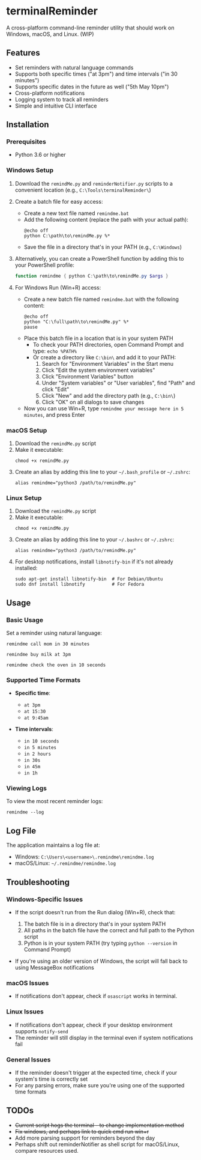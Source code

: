 # terminalReminder

A cross-platform command-line reminder utility that should work on Windows, macOS, and Linux. (WIP)

## Features

- Set reminders with natural language commands
- Supports both specific times ("at 3pm") and time intervals ("in 30 minutes")
- Supports specific dates in the future as well ("5th May 10pm")
- Cross-platform notifications
- Logging system to track all reminders
- Simple and intuitive CLI interface

## Installation

### Prerequisites

- Python 3.6 or higher

### Windows Setup

1. Download the `remindMe.py` and `reminderNotifier.py` scripts to a convenient location (e.g., `C:\Tools\terminalReminder\`)
2. Create a batch file for easy access:
   - Create a new text file named `remindme.bat`
   - Add the following content (replace the path with your actual path):
     ```
     @echo off
     python C:\path\to\remindMe.py %*
     ```
   - Save the file in a directory that's in your PATH (e.g., `C:\Windows`)

3. Alternatively, you can create a PowerShell function by adding this to your PowerShell profile:
   ```powershell
   function remindme { python C:\path\to\remindMe.py $args }
   ```

4. For Windows Run (Win+R) access:
   - Create a new batch file named `remindme.bat` with the following content:
     ```
     @echo off
     python "C:\full\path\to\remindMe.py" %*
     pause
     ```
   - Place this batch file in a location that is in your system PATH
     - To check your PATH directories, open Command Prompt and type: `echo %PATH%`
     - Or create a directory like `C:\bin\` and add it to your PATH:
       1. Search for "Environment Variables" in the Start menu
       2. Click "Edit the system environment variables"
       3. Click "Environment Variables" button
       4. Under "System variables" or "User variables", find "Path" and click "Edit"
       5. Click "New" and add the directory path (e.g., `C:\bin\`)
       6. Click "OK" on all dialogs to save changes
   - Now you can use Win+R, type `remindme your message here in 5 minutes`, and press Enter

### macOS Setup

1. Download the `remindMe.py` script
2. Make it executable:
   ```
   chmod +x remindMe.py
   ```
3. Create an alias by adding this line to your `~/.bash_profile` or `~/.zshrc`:
   ```
   alias remindme="python3 /path/to/remindMe.py"
   ```

### Linux Setup

1. Download the `remindMe.py` script
2. Make it executable:
   ```
   chmod +x remindMe.py
   ```
3. Create an alias by adding this line to your `~/.bashrc` or `~/.zshrc`:
   ```
   alias remindme="python3 /path/to/remindMe.py"
   ```
4. For desktop notifications, install `libnotify-bin` if it's not already installed:
   ```
   sudo apt-get install libnotify-bin  # For Debian/Ubuntu
   sudo dnf install libnotify          # For Fedora
   ```

## Usage

### Basic Usage

Set a reminder using natural language:

```
remindme call mom in 30 minutes
```

```
remindme buy milk at 3pm
```

```
remindme check the oven in 10 seconds
```

### Supported Time Formats

- **Specific time**:
  - `at 3pm`
  - `at 15:30`
  - `at 9:45am`

- **Time intervals**:
  - `in 10 seconds`
  - `in 5 minutes`
  - `in 2 hours`
  - `in 30s`
  - `in 45m`
  - `in 1h`

### Viewing Logs

To view the most recent reminder logs:

```
remindme --log
```

## Log File

The application maintains a log file at:
- Windows: `C:\Users\<username>\.remindme\remindme.log`
- macOS/Linux: `~/.remindme/remindme.log`

## Troubleshooting

### Windows-Specific Issues

- If the script doesn't run from the Run dialog (Win+R), check that:
  1. The batch file is in a directory that's in your system PATH
  2. All paths in the batch file have the correct and full path to the Python script
  3. Python is in your system PATH (try typing `python --version` in Command Prompt)

- If you're using an older version of Windows, the script will fall back to using MessageBox notifications

### macOS Issues

- If notifications don't appear, check if `osascript` works in terminal.

### Linux Issues

- If notifications don't appear, check if your desktop environment supports `notify-send` 
- The reminder will still display in the terminal even if system notifications fail

### General Issues

- If the reminder doesn't trigger at the expected time, check if your system's time is correctly set
- For any parsing errors, make sure you're using one of the supported time formats

## TODOs

- ~~Current script hogs the terminal - to change implementation method~~
- ~~Fix windows, and perhaps link to quick cmd run win+r~~
- Add more parsing support for reminders beyond the day
- Perhaps shift out reminderNotifier as shell script for macOS/Linux, compare resources used.